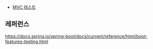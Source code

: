 
* [MVC 테스트](https://github.com/gnosia93/spring-sample/blob/master/documentation/tdd/spring-boot-test-mvc.md)


## 레퍼런스 ##

https://docs.spring.io/spring-boot/docs/current/reference/html/boot-features-testing.html
